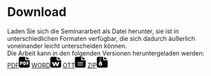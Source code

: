 <h1>Download</h1>
Laden Sie sich die Seminararbeit als Datei herunter,  
sie ist in unterschiedlichen Formaten verfügbar, die sich dadurch äußerlich voneinander leicht unterscheiden können.  
<br>
Die Arbeit kann in den folgenden Versionen heruntergeladen werden:
<div id="download-section">
<a href="/assets/download/content.pdf" download="seminararbeit.pdf">PDF<img src="/assets/icons/pdf.svg" width="25" height="25" alt></a>
<a href="/assets/download/content.docx" download="seminararbeit.docx">WORD<img src="/assets/icons/word.svg" width="25" height="25" alt></a>
<a href="/assets/download/content.ott" download="seminararbeit.ott">OTT<img src="/assets/icons/ott.svg" width="25" height="25" alt></a>
<a href="/assets/download/content.zip" download="seminararbeit.zip">ZIP<img src="/assets/icons/zip.svg" width="25" height="25" alt></a>
</div>

